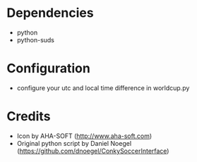# Dependencies

* python
* python-suds

# Configuration

* configure your utc and local time difference in worldcup.py


# Credits

* Icon by AHA-SOFT (http://www.aha-soft.com)
* Original python script by Daniel Noegel (https://github.com/dnoegel/ConkySoccerInterface) 
